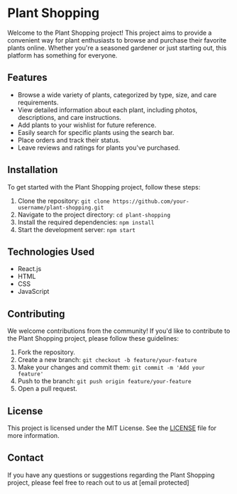 # Plant Shopping

Welcome to the Plant Shopping project! This project aims to provide a convenient way for plant enthusiasts to browse and purchase their favorite plants online. Whether you're a seasoned gardener or just starting out, this platform has something for everyone.

## Features

- Browse a wide variety of plants, categorized by type, size, and care requirements.
- View detailed information about each plant, including photos, descriptions, and care instructions.
- Add plants to your wishlist for future reference.
- Easily search for specific plants using the search bar.
- Place orders and track their status.
- Leave reviews and ratings for plants you've purchased.

## Installation

To get started with the Plant Shopping project, follow these steps:

1. Clone the repository: `git clone https://github.com/your-username/plant-shopping.git`
2. Navigate to the project directory: `cd plant-shopping`
3. Install the required dependencies: `npm install`
4. Start the development server: `npm start`

## Technologies Used

- React.js
- HTML
- CSS
- JavaScript

## Contributing

We welcome contributions from the community! If you'd like to contribute to the Plant Shopping project, please follow these guidelines:

1. Fork the repository.
2. Create a new branch: `git checkout -b feature/your-feature`
3. Make your changes and commit them: `git commit -m 'Add your feature'`
4. Push to the branch: `git push origin feature/your-feature`
5. Open a pull request.

## License

This project is licensed under the MIT License. See the [LICENSE](LICENSE) file for more information.

## Contact

If you have any questions or suggestions regarding the Plant Shopping project, please feel free to reach out to us at [email protected]
